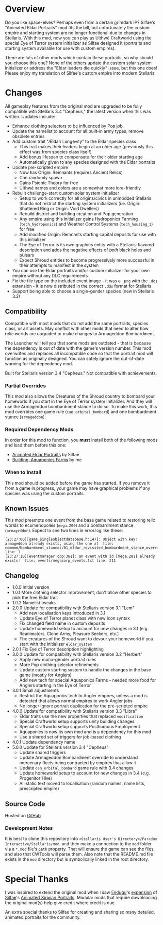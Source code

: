 # Overview

Do you like space-elves? Perhaps even from a certain grimdark IP? Silfae's "Animated Eldar Portraits" mod fits the bill, but unfortunately the custom empire and starting system are no longer functional due to changes in Stellaris.  With this mod, now you can play as Ulthwé Craftworld using the special Eye of Terror system initializer as Silfae designed it (portraits and starting system available for use with custom empires).

There are lots of other mods which contain these portraits, so why should you choose this one?  None of the others update the custom solar system initializer or address the "Eldar leaders die quickly" issue, but this one does!  Please enjoy my translation of Silfae's custom empire into modern Stellaris.

# Changes

All gameplay features from the original mod are upgraded to be fully compatible with Stellaris 3.4 "Cepheus," the latest version when this was written.  Updates include:

* Enhance clothing selectors to be influenced by Pop job
* Update the namelist to account for all built-in army types, remove obsolete entries
* Add custom trait "Ældari Longevity" to the Eldar species class
    * This trait makes their leaders begin at an older age (previously this effect was from species class itself)
    * Add bonus lifespan to compensate for their older starting age
    * Automatically given to any species designed with the Eldar portraits
* Update pre-scripted empire
    * Now has Origin: Remnants (requires Ancient Relics)
    * Can randomly spawn
    * Gains Psionic Theory for free
    * Ulthwé names and colors are a somewhat more lore-friendly
* Rebuilt challenge-start custom solar system initializer
    * Setup to work correctly for all origins/civics in unmodded Stellaris that do not restrict the starting system initializers (i.e. Origin: Shattered Ring or Origin: Void Dwellers)
    * Rebuild district and building creation and Pop generation
    * Any empire using this initializer gains Hydroponics Farming (`tech_hydroponics`) and Weather Control Systems (`tech_housing_1`) for free
    * Add modified Origin: Remnants starting capital deposits for use with this initializer
    * The Eye of Terror is its own graphics entity with a Stellaris-flavored description and adds the negative effects of _both_ black holes and pulsars
    * Expect Shroud entities to become progressively more successful in their attempts to manifest in the system
* You can use the Eldar portraits and/or custom initializer for your own empire without any DLC requirements
* Fix the file type on the included event image - it was a `.png` with the `.dds` extension - it is now distributed in the correct `.dds` format for Stellaris
* Support being able to choose a single-gender species (new in Stellaris 3.2)

## Compatibility

Compatible with most mods that do not add the same portraits, species class, or art assets.  May conflict with other mods that need to alter how relic worlds are upgraded or make changes to Armageddon Bombardment.

The Launcher will tell you that some mods are outdated - that is because the dependency is out of date with the game's version number.  This mod overwrites and replaces all incompatible code so that the portrait mod will function as originally designed.  You can safely ignore the out-of-date warning for the dependency mod.

Built for Stellaris version 3.4 "Cepheus."  Not compatible with achievements.

### Partial Overrides

This mod also allows the Creatures of the Shroud country to bombard your homeworld if you start in the Eye of Terror system initializer.  And they will use the Armageddon bombardment stance to do so.  To make this work, this mod overrides one game rule (`can_orbital_bombard`) and one bombardment stance (`armageddon`).

### Required Dependency Mods

In order for this mod to function, you **must** install both of the following mods and load them before this one:

* [Animated Eldar Portraits](https://steamcommunity.com/sharedfiles/filedetails/?id=707415339) by Silfae
* [Building: Aquaponics Farms](https://steamcommunity.com/sharedfiles/filedetails/?id=2768297949) by me

### When to Install

This mod should be added before the game has started.  If you remove it from a game in progress, your game may have graphical problems if any species was using the custom portraits.

## Known Issues

This mod preempts one event from the base game related to restoring relic worlds to ecumenopoleis (`mega.200`) and a bombardment stance (`armageddon`).  Expect to see two lines in error.log like these:

```
[23:27:00][game_singleobjectdatabase.h:147]: Object with key: armageddon already exists, using the one at  file: common/bombardment_stances/01_eldar_revisited_bombardment_stance_overrides.txt line: 1
[23:27:10][eventmanager.cpp:361]: an event with id [mega.201] already exists!  file: events/megacorp_events.txt line: 211
```

## Changelog

* 1.0.0 Initial version
* 1.0.1 More clothing selector improvement, don't allow other species to pick the free Eldar trait
* 1.0.2 Namelist tweaks
* 2.0.0 Update for compatibility with Stellaris version 3.1 "Lem"
    * Add new localisation keys introduced in 3.1
    * Update Eye of Terror planet class with new icon syntax
    * Fix changed field name in custom deposits
    * Update homeworld setup to account for new changes in 3.1 (e.g. Reanimators, Clone Army, Pleasure Seekers, etc.)
    * The creatures of the Shroud want to devour your homeworld if you start with the initializer `eldar_system`
* 2.0.1 Fix Eye of Terror description highlighting
* 3.0.0 Update for compatibility with Stellaris version 3.2 "Herbert"
    * Apply new mono-gender portrait rules
    * More Pop clothing selector refinements
    * Update custom starting system to handle the changes in the base game (mostly for Anglers)
    * Add new tech for special Aquaponics Farms - needed more food for Anglers starting in the Eye of Terror
* 3.0.1 Small adjustments
    * Restrict the Aquaponics tech to Angler empires, unless a mod is detected that allows normal empires to work Angler jobs
    * No longer ignore portrait duplication for the pre-scripted empire
* 4.0.0 Update for compatibility with Stellaris version 3.3 "Libra"
    * Eldar traits use the new properties that replaced `modification`
    * Special Craftworld setup supports unity building changes
    * Special Craftworld setup supports Posthumous Employment
    * Aquaponics is now its own mod and is a dependency for this mod
    * Use a shared set of triggers for job-based clothing
* 4.0.1 Update dependency name
* 5.0.0 Update for Stellaris version 3.4 "Cepheus"
    * Update shared triggers
    * Update Armageddon Bombardment override to understand mercenary fleets being contracted by empires that allow it
    * Update `can_orbital_bombard` game rule with 3.4 changes
    * Update homeworld setup to account for new changes in 3.4 (e.g. Progenitor Hive)
    * All static text moved to localisation (random names, name lists, prescripted empire)

## Source Code

Hosted on [GitHub](https://github.com/corsairmarks/eldar_portraits_revisited)

### Development Notes

It is best to clone this repository into `<Stellaris User's Directory>/Paradox Interactive/Stellaris/mod`, and then make a connection to the `mod` folder via a `*.mod` file's `path` property.  That will ensure the game can see the files, and also that CWTools will parse them.  Also note that the README.md file exists in the `mod` directory but is symbolically linked in the root directory.

# Special Thanks

I was inspired to extend the original mod when I saw [Endugu](https://steamcommunity.com/profiles/76561198037630876/myworkshopfiles/)'s [expansion](https://steamcommunity.com/sharedfiles/filedetails/?id=1584824947) of [Silfae](https://steamcommunity.com/profiles/76561198021525667/myworkshopfiles/)'s [Animated Xirmian Portraits](https://steamcommunity.com/workshop/filedetails/?id=881118424).  Modular mods that require downloading the original mod(s) help give credit where credit is due.

An extra special thanks to Silfae for creating and sharing so many detailed, animated portraits for the community.